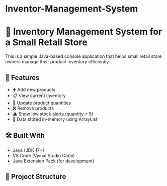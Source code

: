 # Inventor-Management-System
# 🛒 Inventory Management System for a Small Retail Store

This is a simple Java-based console application that helps small retail store owners manage their product inventory efficiently.

## 📌 Features

- ➕ Add new products
- 📋 View current inventory
- 🔁 Update product quantities
- ❌ Remove products
- ⚠️ Show low stock alerts (quantity < 5)
- 💾 Data stored in-memory using ArrayList

## 🛠️ Built With

- Java (JDK 17+)
- VS Code (Visual Studio Code)
- Java Extension Pack (for development)

## 📂 Project Structure

